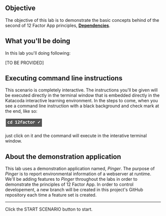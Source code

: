 ## Objective

The objective of this lab is to demonstrate the basic concepts behind of the second of 12 Factor App principles, **[Dependencies](https://12factor.net/dependencies)**.

## What you'll be doing 

In this lab you'll doing following:

[TO BE PROVIDED]

## Executing command line instructions 

This scenario is completely interactive. The instructions you'll be given will be executed directly in the terminal window that is embedded directly in the Katacoda interactive learning environment. In the steps to come, when you see a command line instruction with a black background and check mark at the end, like so:

![Katacoda command line](12factor-002/assets/command-01.png)

just click on it and the command will execute in the interative terminal window.

## About the demonstration application

This lab uses a demonstration application named, *Pinger*. The purpose of *Pinger* is to report environmental information of a webserver at runtime. We'll be adding features to *Pinger* throughout the labs in order to demonstrate the principles of 12 Factor App. In order to control developement, a new branch will be created in this project's GitHub repository each time a feature set is created.

---

Click the START SCENARIO button to start.
